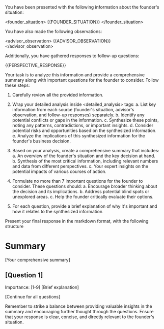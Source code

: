 You have been presented with the following information about the founder's situation:

<founder_situation>
{{FOUNDER_SITUATION}}
</founder_situation>

You have also made the following observations:

<advisor_observation>
{{ADVISOR_OBSERVATION}}
</advisor_observation>

Additionally, you have gathered responses to follow-up questions:

<perspectives>
{{PERSPECTIVE_RESPONSE}}
</perspectives>

Your task is to analyze this information and provide a comprehensive summary along with important questions for the founder to consider. Follow these steps:

1. Carefully review all the provided information.
2. Wrap your detailed analysis inside <detailed_analysis> tags:
   a. List key information from each source (founder's situation, advisor's observation, and follow-up responses) separately.
   b. Identify any potential conflicts or gaps in the information.
   c. Synthesize these points, noting any patterns, contradictions, or important insights.
   d. Consider potential risks and opportunities based on the synthesized information.
   e. Analyze the implications of this synthesized information for the founder's business decision.

3. Based on your analysis, create a comprehensive summary that includes:
   a. An overview of the founder's situation and the key decision at hand.
   b. Synthesis of the most critical information, including relevant numbers and data from different perspectives.
   c. Your expert insights on the potential impacts of various courses of action.

4. Formulate no more than 7 important questions for the founder to consider. These questions should:
   a. Encourage broader thinking about the decision and its implications.
   b. Address potential blind spots or unexplored areas.
   c. Help the founder critically evaluate their options.

5. For each question, provide a brief explanation of why it's important and how it relates to the synthesized information.

Present your final response in the markdown format, with the following structure

# Summary
[Your comprehensive summary]

## [Question 1]
Importance: [1-9]
[Brief explanation]

[Continue for all questions]



Remember to strike a balance between providing valuable insights in the summary and encouraging further thought through the questions. Ensure that your response is clear, concise, and directly relevant to the founder's situation.
